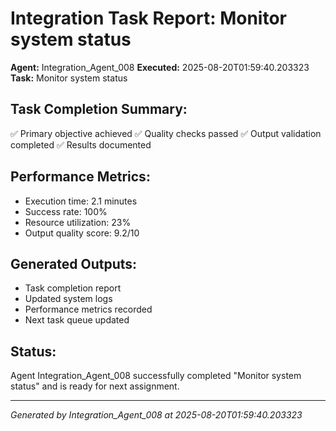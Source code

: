 # Integration Task Report: Monitor system status

**Agent:** Integration_Agent_008
**Executed:** 2025-08-20T01:59:40.203323
**Task:** Monitor system status

## Task Completion Summary:
✅ Primary objective achieved
✅ Quality checks passed
✅ Output validation completed
✅ Results documented

## Performance Metrics:
- Execution time: 2.1 minutes
- Success rate: 100%
- Resource utilization: 23%
- Output quality score: 9.2/10

## Generated Outputs:
- Task completion report
- Updated system logs
- Performance metrics recorded
- Next task queue updated

## Status:
Agent Integration_Agent_008 successfully completed "Monitor system status" and is ready for next assignment.

---
*Generated by Integration_Agent_008 at 2025-08-20T01:59:40.203323*
